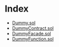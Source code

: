 # Index

<!-- START_INDEX -->
- [Dummy.sol](./Dummy.sol/index.md)
- [DummyContract.sol](./DummyContract.sol/index.md)
- [DummyFacade.sol](./DummyFacade.sol/index.md)
- [DummyFunction.sol](./DummyFunction.sol/index.md)
<!-- END_INDEX -->
